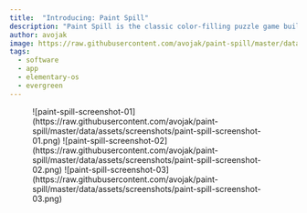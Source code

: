 ```yaml
---
title:  "Introducing: Paint Spill"
description: "Paint Spill is the classic color-filling puzzle game built in Vala and GTK, and designed for elementary OS"
author: avojak
image: https://raw.githubusercontent.com/avojak/paint-spill/master/data/assets/github/Paint%20Spill%20GitHub%20Repo%20Card.png
tags:
  - software
  - app
  - elementary-os
  - evergreen
---
```


<figure class="third" markdown="1">
![paint-spill-screenshot-01](https://raw.githubusercontent.com/avojak/paint-spill/master/data/assets/screenshots/paint-spill-screenshot-01.png)
![paint-spill-screenshot-02](https://raw.githubusercontent.com/avojak/paint-spill/master/data/assets/screenshots/paint-spill-screenshot-02.png)
![paint-spill-screenshot-03](https://raw.githubusercontent.com/avojak/paint-spill/master/data/assets/screenshots/paint-spill-screenshot-03.png)
</figure>

